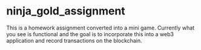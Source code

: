 # ninja_gold_assignment

This is a homework assignment converted into a mini game. Currently what you see is functional and the goal is to incorporate this into a web3 application and record transactions on the blockchain. 
